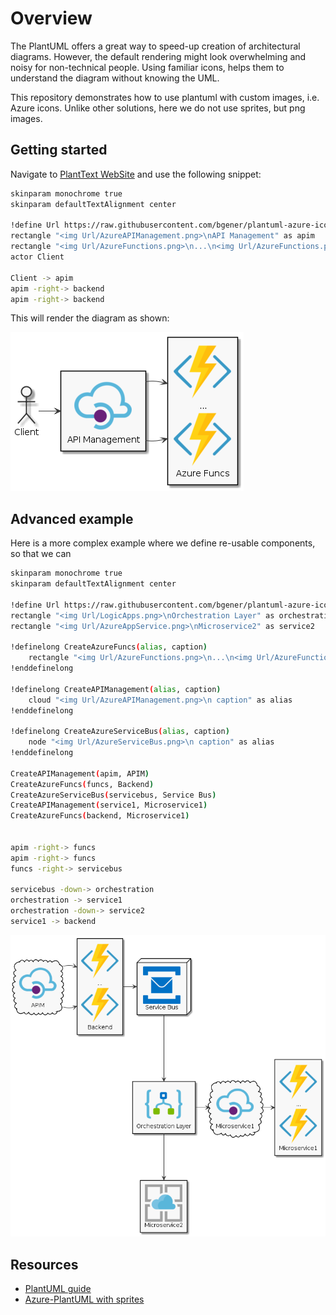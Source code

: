 # Overview

The PlantUML offers a great way to speed-up creation of architectural diagrams. However, the default rendering might look overwhelming and noisy for non-technical people. Using familiar icons, helps them to understand the diagram without knowing the UML.

This repository demonstrates how to use plantuml with custom images, i.e. Azure icons. Unlike other solutions, here we do not use sprites, but png images.

## Getting started

Navigate to [PlantText WebSite](planttext.com) and use the following snippet:

``` bash
skinparam monochrome true
skinparam defaultTextAlignment center

!define Url https://raw.githubusercontent.com/bgener/plantuml-azure-icons/master/images
rectangle "<img Url/AzureAPIManagement.png>\nAPI Management" as apim
rectangle "<img Url/AzureFunctions.png>\n...\n<img Url/AzureFunctions.png>\nAzure Funcs" as backend
actor Client

Client -> apim
apim -right-> backend
apim -right-> backend
```

This will render the diagram as shown:

![Getting Started](docs/getting-started.png)

## Advanced example

Here is a more complex example where we define re-usable components, so that we can 

``` bash
skinparam monochrome true
skinparam defaultTextAlignment center

!define Url https://raw.githubusercontent.com/bgener/plantuml-azure-icons/master/images
rectangle "<img Url/LogicApps.png>\nOrchestration Layer" as orchestration
rectangle "<img Url/AzureAppService.png>\nMicroservice2" as service2

!definelong CreateAzureFuncs(alias, caption)
    rectangle "<img Url/AzureFunctions.png>\n...\n<img Url/AzureFunctions.png>\n caption" as alias
!enddefinelong

!definelong CreateAPIManagement(alias, caption)
    cloud "<img Url/AzureAPIManagement.png>\n caption" as alias
!enddefinelong

!definelong CreateAzureServiceBus(alias, caption)
    node "<img Url/AzureServiceBus.png>\n caption" as alias
!enddefinelong

CreateAPIManagement(apim, APIM)
CreateAzureFuncs(funcs, Backend)
CreateAzureServiceBus(servicebus, Service Bus)
CreateAPIManagement(service1, Microservice1)
CreateAzureFuncs(backend, Microservice1)


apim -right-> funcs
apim -right-> funcs
funcs -right-> servicebus

servicebus -down-> orchestration
orchestration -> service1
orchestration -down-> service2
service1 -> backend
```

![Advanced example](docs\advanced-example.png)

## Resources

* [PlantUML guide](http://plantuml.com/guide)
* [Azure-PlantUML with sprites](https://github.com/RicardoNiepel/Azure-PlantUML)
